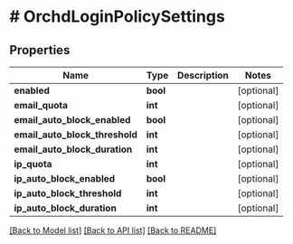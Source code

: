 # # OrchdLoginPolicySettings

## Properties

Name | Type | Description | Notes
------------ | ------------- | ------------- | -------------
**enabled** | **bool** |  | [optional]
**email_quota** | **int** |  | [optional]
**email_auto_block_enabled** | **bool** |  | [optional]
**email_auto_block_threshold** | **int** |  | [optional]
**email_auto_block_duration** | **int** |  | [optional]
**ip_quota** | **int** |  | [optional]
**ip_auto_block_enabled** | **bool** |  | [optional]
**ip_auto_block_threshold** | **int** |  | [optional]
**ip_auto_block_duration** | **int** |  | [optional]

[[Back to Model list]](../../README.md#models) [[Back to API list]](../../README.md#endpoints) [[Back to README]](../../README.md)
